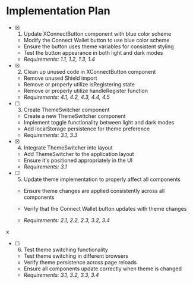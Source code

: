 # Implementation Plan

- [x] 1. Update XConnectButton component with blue color scheme


  - Modify the Connect Wallet button to use blue color scheme
  - Ensure the button uses theme variables for consistent styling
  - Test the button appearance in both light and dark modes
  - _Requirements: 1.1, 1.2, 1.3, 1.4_

- [x] 2. Clean up unused code in XConnectButton component







  - Remove unused Shield import
  - Remove or properly utilize isRegistering state
  - Remove or properly utilize handleRegister function
  - _Requirements: 4.1, 4.2, 4.3, 4.4, 4.5_

- [ ] 3. Create ThemeSwitcher component





  - Create a new ThemeSwitcher component
  - Implement toggle functionality between light and dark modes
  - Add localStorage persistence for theme preference
  - _Requirements: 3.1, 3.3_


- [x] 4. Integrate ThemeSwitcher into layout



  - Add ThemeSwitcher to the application layout
  - Ensure it's positioned appropriately in the UI
  - _Requirements: 3.1_





- [ ] 5. Update theme implementation to properly affect all components

  - Ensure theme changes are applied consistently across all components


  - Verify that the Connect Wallet button updates with theme changes

  - _Requirements: 2.1, 2.2, 2.3, 3.2, 3.4_

x


- [ ] 6. Test theme switching functionality

  - Test theme switching in different browsers
  - Verify theme persistence across page reloads
  - Ensure all components update correctly when theme is changed
  - _Requirements: 3.1, 3.2, 3.3, 3.4_